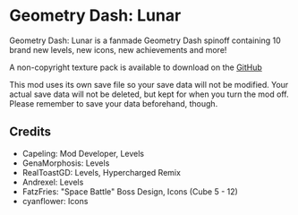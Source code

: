 # **Geometry Dash: Lunar**

Geometry Dash: Lunar is a fanmade Geometry Dash spinoff containing 10 brand new levels, new icons, new achievements and more!

A non-copyright texture pack is available to download on the [GitHub](https://github.com/Capeling/geometry-dash-lunar-u2)

This mod uses its own save file so your save data will not be modified. Your actual save data will not be deleted, but kept for when you turn the mod off. Please remember to save your data beforehand, though.

## **Credits**
- Capeling: Mod Developer, Levels
- GenaMorphosis: Levels
- RealToastGD: Levels, Hypercharged Remix
- Andrexel: Levels
- FatzFries: "Space Battle" Boss Design, Icons (Cube 5 - 12)
- cyanflower: Icons